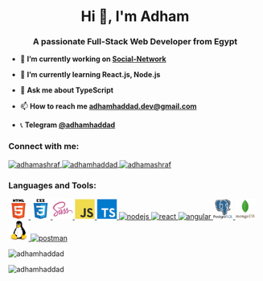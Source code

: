 <h1 align="center">Hi 👋, I'm Adham</h1>
<h3 align="center">A passionate Full-Stack Web Developer from Egypt</h3>

- 🔭 **I’m currently working on [Social-Network](https://github.com/adhamhaddad/Social-Network)**

- 🌱 **I’m currently learning React.js, Node.js**

- 💬 **Ask me about TypeScript**

- 📫 **How to reach me adhamhaddad.dev@gmail.com**

- 📞 **Telegram [@adhamhaddad](https://t.me/adhamhaddad)**

<h3 align="left">Connect with me:</h3>
<p align="left">
    <a href="https://linkedin.com/in/adhamashraf" target="blank">
        <img align="center" src="https://raw.githubusercontent.com/rahuldkjain/github-profile-readme-generator/master/src/images/icons/Social/linked-in-alt.svg" alt="adhamashraf" height="30" width="40" />
    </a>
    <a href="https://www.hackerrank.com/adhamhaddad" target="blank">
        <img align="center" src="https://raw.githubusercontent.com/rahuldkjain/github-profile-readme-generator/master/src/images/icons/Social/hackerrank.svg" alt="adhamhaddad" height="30" width="40" />
    </a>
    <a href="https://www.leetcode.com/adhamashraf" target="blank">
        <img align="center" src="https://raw.githubusercontent.com/rahuldkjain/github-profile-readme-generator/master/src/images/icons/Social/leet-code.svg" alt="adhamashraf" height="30" width="40" />
    </a>
</p>

<h3 align="left">Languages and Tools:</h3>
<p align="left">
    <a href="https://www.w3.org/html/" target="_blank" rel="noreferrer">
        <img src="https://raw.githubusercontent.com/devicons/devicon/master/icons/html5/html5-original-wordmark.svg" alt="html5" width="40" height="40"/>
    </a>
    <a href="https://www.w3schools.com/css/" target="_blank" rel="noreferrer">
        <img src="https://raw.githubusercontent.com/devicons/devicon/master/icons/css3/css3-original-wordmark.svg" alt="css3" width="40" height="40"/>
    </a>
    <a href="https://sass-lang.com" target="_blank" rel="noreferrer">
        <img src="https://raw.githubusercontent.com/devicons/devicon/master/icons/sass/sass-original.svg" alt="sass" width="40" height="40"/>
    </a>
    <a href="https://developer.mozilla.org/en-US/docs/Web/JavaScript" target="_blank" rel="noreferrer">
        <img src="https://raw.githubusercontent.com/devicons/devicon/master/icons/javascript/javascript-original.svg" alt="javascript" width="40" height="40"/>
    </a>
    <a href="https://www.typescriptlang.org/" target="_blank" rel="noreferrer">
        <img src="https://raw.githubusercontent.com/devicons/devicon/master/icons/typescript/typescript-original.svg" alt="typescript" width="40" height="40"/>
    </a>
    <a href="https://nodejs.org" target="_blank" rel="noreferrer">
        <img src="https://nodejs.org/static/images/logo.svg" alt="nodejs" width="40" height="40"/>
    </a>
    <a href="https://reactjs.org/" target="_blank" rel="noreferrer">
        <img src="https://upload.wikimedia.org/wikipedia/commons/a/a7/React-icon.svg" alt="react" width="40" height="40"/>
    </a>
    <a href="https://angular.io" target="_blank" rel="noreferrer">
        <img src="https://angular.io/assets/images/logos/angular/angular.svg" alt="angular" width="40" height="40"/>
    </a>
    <a href="https://www.postgresql.org" target="_blank" rel="noreferrer">
        <img src="https://raw.githubusercontent.com/devicons/devicon/master/icons/postgresql/postgresql-original-wordmark.svg" alt="postgresql" width="40" height="40"/>
    </a>
    <a href="https://www.mongodb.com/" target="_blank" rel="noreferrer">
        <img src="https://raw.githubusercontent.com/devicons/devicon/master/icons/mongodb/mongodb-original-wordmark.svg" alt="mongodb" width="40" height="40"/>
    </a>
    <a href="https://www.linux.org/" target="_blank" rel="noreferrer">
        <img src="https://raw.githubusercontent.com/devicons/devicon/master/icons/linux/linux-original.svg" alt="linux" width="40" height="40"/>
    </a>
    <a href="https://postman.com" target="_blank" rel="noreferrer">
        <img src="https://www.vectorlogo.zone/logos/getpostman/getpostman-icon.svg" alt="postman" width="40" height="40"/>
    </a>
</p>
<p>
    <img src="https://github-readme-stats.vercel.app/api/top-langs?username=adhamhaddad&show_icons=true&locale=en&layout=compact" alt="adhamhaddad"/>
</p>

<p>
    <img src="https://github-readme-streak-stats.herokuapp.com/?user=adhamhaddad&" alt="adhamhaddad"/>
</p>
